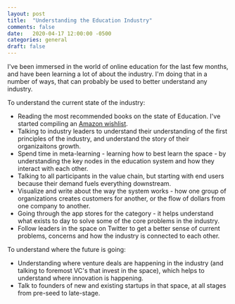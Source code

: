 ```yaml
---
layout: post
title:  "Understanding the Education Industry"
comments: false
date:   2020-04-17 12:00:00 -0500
categories: general
draft: false
---
```


I've been immersed in the world of online education for the last few months, and have been learning a lot of about the industry. I'm doing that in a number of ways, that can probably be used to better understand any industry.

To understand the current state of the industry:
* Reading the most recommended books on the state of Education. I've started compiling an [Amazon wishlist](https://www.amazon.ca/hz/wishlist/ls/3V2B7L3PGGOQ0). 
* Talking to industry leaders to understand their understanding of the first principles of the industry, and understand the story of their organizaitons growth. 
* Spend time in meta-learning - learning how to best learn the space - by understanding the key nodes in the education system and how they interact with each other. 
* Talking to all participants in the value chain, but starting with end users because their demand fuels everything downstream.
* Visualize and write about the way the system works - how one group of organizations creates customers for another, or the flow of dollars from one company to another. 
* Going through the app stores for the category - it helps understand what exists to day to solve some of the core problems in the industry. 
* Follow leaders in the space on Twitter to get a better sense of current problems, concerns and how the industry is connected to each other. 

To understand where the future is going:
* Understanding where venture deals are happening in the industry (and talking to foremost VC's that invest in the space), which helps to understand where innovation is happening. 
* Talk to founders of new and existing startups in that space, at all stages from pre-seed to late-stage. 


